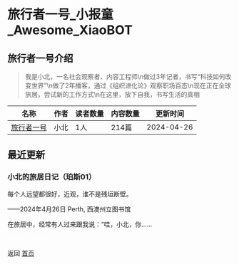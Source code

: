 # 旅行者一号_小报童_Awesome_XiaoBOT

## 旅行者一号介绍
> 我是小北，一名社会观察者、内容工程师\n做过3年记者，书写“科技如何改变世界”\n做了2年播客，通过《组织进化论》观察职场百态\n现在正在全球旅居，尝试新的工作方式\n在这里，放下自我，书写生活的真相  
  


|名称|作者|读者数量|内容数量|更新时间|
|---|---|---|---|---|
|[旅行者一号](https://xiaobot.net/p/Voyager1?refer=9c3f1c95-a052-465a-9902-f6d75080262a)|小北|1人|214篇|2024-04-26|

## 最近更新
### 小北的旅居日记（珀斯01）

每个人远望都很好，近观，谁不是残垣断壁。

——2024年4月26日 Perth, 西澳州立图书馆

在旅居中，经常有人过来跟我说：“哇，小北，你......


<a href="https://github.com/Reno9527/awesome-xiaobot" style="color: white; text-decoration: none;">awesome-xiaobot</a>

返回 [首页](../README.md)
